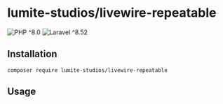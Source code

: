 # lumite-studios/livewire-repeatable

![PHP ^8.0](https://img.shields.io/badge/PHP-%5E8.0-787CB5?style=for-the-badge&logo=php)
![Laravel ^8.52](https://img.shields.io/badge/Laravel-%5E8.52-fb503b?style=for-the-badge&logo=laravel)

## Installation
`composer require lumite-studios/livewire-repeatable`

## Usage
